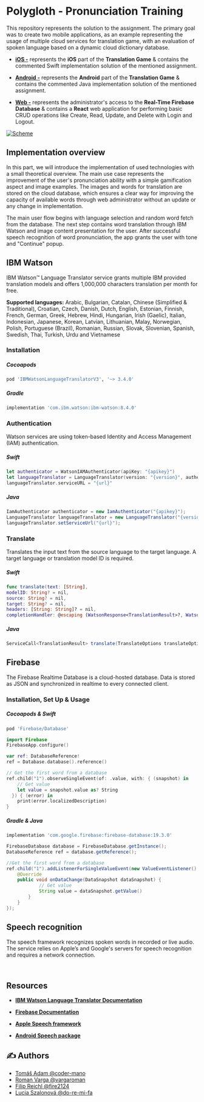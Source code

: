 # Polygloth - Pronunciation Training

This repository represents the solution to the assignment. The primary goal was to create two mobile applications, as an example representing the usage of multiple cloud services for translation game, with an evaluation of spoken language based on a dynamic cloud dictionary database.


* **<a href="https://github.com/Coder-mano/Polygloth-Pronunciation-Training/tree/master/iOS">iOS -</a>**  represents the **iOS** part of the **Translation Game** & contains the commented Swift implementation solution of the mentioned assignment.

* **<a href="https://github.com/Coder-mano/Polygloth-Pronunciation-Training/tree/master/android">Android -</a>** represents the **Android** part of the **Translation Game** & contains the commented Java implementation solution of the mentioned assignment.

* **<a href="https://github.com/Coder-mano/Polygloth-Pronunciation-Training/tree/master/web">Web -</a>** 
    represents the administrator's access to the **Real-Time Firebase Database** & contains a **React** web application for performing basic CRUD operations like Create, Read, Update, and Delete with Login and Logout.
    
[![Scheme](https://github.com/Coder-mano/Polygloth-Pronunciation-Training/tree/master/images/scheme.png)]()
## Implementation overview

In this part, we will introduce the implementation of used technologies with a small theoretical overview. The main use case represents the improvement of the user's pronunciation ability with a simple gamification aspect and image examples. The images and words for translation are stored on the cloud database, which ensures a clear way for improving the capacity of available words through web administrator without an update or any change in implementation. 

The main user flow begins with language selection and random word fetch from the database. The next step contains word translation through IBM Watson and image content presentation for the user. After successful speech recognition of word pronunciation, the app grants the user with tone and "Continue" popup.


## IBM Watson

IBM Watson™ Language Translator service grants multiple IBM provided translation models and offers 1,000,000 characters translation per month for free. 

**Supported languages:** Arabic, Bulgarian, Catalan, Chinese (Simplified & Traditional), Croatian, Czech, Danish, Dutch, English, Estonian, Finnish, French, German, Greek, Hebrew, Hindi, Hungarian, Irish (Gaelic), Italian, Indonesian, Japanese, Korean, Latvian, Lithuanian, Malay, Norwegian, Polish, Portuguese (Brazil), Romanian, Russian, Slovak, Slovenian, Spanish, Swedish, Thai, Turkish, Urdu and Vietnamese

### Installation
##### Cocoapods
```bash
pod 'IBMWatsonLanguageTranslatorV3', '~> 3.4.0'
```
##### Gradle
```gradle
implementation 'com.ibm.watson:ibm-watson:8.4.0'
```

### Authentication
Watson services are using token-based Identity and Access Management (IAM) authentication.

#####  Swift
```swift
let authenticator = WatsonIAMAuthenticator(apiKey: "{apikey}")
let languageTranslator = LanguageTranslator(version: "{version}", authenticator: authenticator)
languageTranslator.serviceURL = "{url}"
```
##### Java
```java
IamAuthenticator authenticator = new IamAuthenticator("{apikey}");
LanguageTranslator languageTranslator = new LanguageTranslator("{version}", authenticator);
languageTranslator.setServiceUrl("{url}");
```

### Translate
Translates the input text from the source language to the target language. A target language or translation model ID is required. 

#####  Swift
```swift
func translate(text: [String],
modelID: String? = nil,
source: String? = nil,
target: String? = nil,
headers: [String: String]? = nil,
completionHandler: @escaping (WatsonResponse<TranslationResult>?, WatsonError?) -> Void)
```
##### Java
```java
ServiceCall<TranslationResult> translate(TranslateOptions translateOptions)
```

## Firebase
The Firebase Realtime Database is a cloud-hosted database. Data is stored as JSON and synchronized in realtime to every connected client.

### Installation, Set Up & Usage
##### Cocoapods & Swift
```bash
pod 'Firebase/Database'
```
```swift
import Firebase
FirebaseApp.configure()

var ref: DatabaseReference!
ref = Database.database().reference()

// Get the first word from a database
ref.child("1").observeSingleEvent(of: .value, with: { (snapshot) in
    // Get value
    let value = snapshot.value as? String
  }) { (error) in
    print(error.localizedDescription)
}
```
##### Gradle & Java 
```gradle
implementation 'com.google.firebase:firebase-database:19.3.0'
```
```java
FirebaseDatabase database = FirebaseDatabase.getInstance();
DatabaseReference ref = database.getReference();

//Get the first word from a database
ref.child("1").addListenerForSingleValueEvent(new ValueEventListener() {
    @Override
    public void onDataChange(DataSnapshot dataSnapshot) {
            // Get value
            String value = dataSnapshot.getValue()
        }
    }
});
```

## Speech recognition
The speech framework recognizes spoken words in recorded or live audio. The service relies on Apple’s and Google's servers for speech recognition and requires a network connection. 

</br>

## Resources

* **<a href="https://cloud.ibm.com/apidocs/language-translator?code=java">IBM Watson Language Translator Documentation </a>** 

* **<a href="https://firebase.google.com/docs/ios/setup">Firebase Documentation </a>** 

* **<a href="https://developer.apple.com/documentation/speech">Apple Speech framework </a>** 

* **<a href="https://developer.android.com/reference/android/speech/package-summary">Android Speech package </a>** 



##  ✍️ Authors

- [Tomáš Adam @coder-mano](https://github.com/Coder-mano) 
- [Roman Varga @vargaroman](https://github.com/vargaroman) 
- [Filip Reichl @fire2124](https://github.com/fire2124) 
- [Lucia Szalonová @do-re-mi-fa](https://github.com/do-re-mi-fa) 

